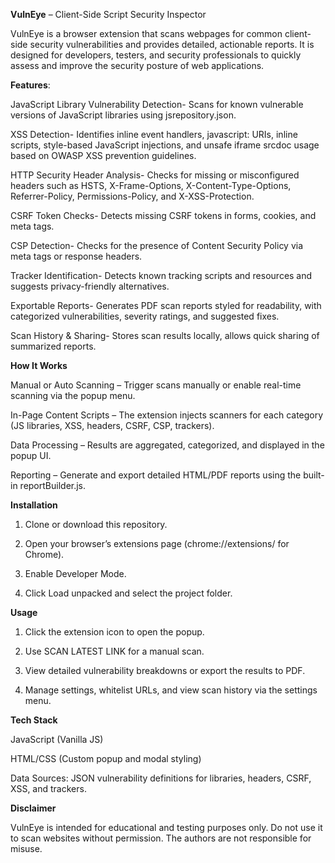 **VulnEye** – Client-Side Script Security Inspector

VulnEye is a browser extension that scans webpages for common client-side security vulnerabilities and provides detailed, actionable reports. It is designed for developers, testers, and security professionals to quickly assess and improve the security posture of web applications.

**Features**:

JavaScript Library Vulnerability Detection-
Scans for known vulnerable versions of JavaScript libraries using jsrepository.json.

XSS Detection-
Identifies inline event handlers, javascript: URIs, inline scripts, style-based JavaScript injections, and unsafe iframe srcdoc usage based on OWASP XSS prevention guidelines.

HTTP Security Header Analysis-
Checks for missing or misconfigured headers such as HSTS, X-Frame-Options, X-Content-Type-Options, Referrer-Policy, Permissions-Policy, and X-XSS-Protection.

CSRF Token Checks-
Detects missing CSRF tokens in forms, cookies, and meta tags.

CSP Detection-
Checks for the presence of Content Security Policy via meta tags or response headers.

Tracker Identification-
Detects known tracking scripts and resources and suggests privacy-friendly alternatives.

Exportable Reports-
Generates PDF scan reports styled for readability, with categorized vulnerabilities, severity ratings, and suggested fixes.

Scan History & Sharing-
Stores scan results locally, allows quick sharing of summarized reports.

**How It Works**

Manual or Auto Scanning – Trigger scans manually or enable real-time scanning via the popup menu.

In-Page Content Scripts – The extension injects scanners for each category (JS libraries, XSS, headers, CSRF, CSP, trackers).

Data Processing – Results are aggregated, categorized, and displayed in the popup UI.

Reporting – Generate and export detailed HTML/PDF reports using the built-in reportBuilder.js.

**Installation**

1. Clone or download this repository.

2. Open your browser’s extensions page (chrome://extensions/ for Chrome).

3. Enable Developer Mode.

4. Click Load unpacked and select the project folder.

**Usage**

1. Click the extension icon to open the popup.

2. Use SCAN LATEST LINK for a manual scan.

3. View detailed vulnerability breakdowns or export the results to PDF.

4. Manage settings, whitelist URLs, and view scan history via the settings menu.

**Tech Stack**

JavaScript (Vanilla JS)

HTML/CSS (Custom popup and modal styling)

Data Sources: JSON vulnerability definitions for libraries, headers, CSRF, XSS, and trackers.

**Disclaimer**

VulnEye is intended for educational and testing purposes only. Do not use it to scan websites without permission. The authors are not responsible for misuse.
